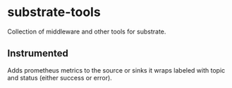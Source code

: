 # substrate-tools
Collection of middleware and other tools for substrate.

## Instrumented 
Adds prometheus metrics to the source or sinks it wraps labeled with topic and status (either success or error).